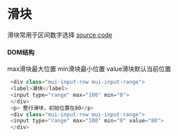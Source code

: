 # 滑块

滑块常用于区间数字选择
[source code](https://jsfiddle.net/badfl/gd2f7bma/)


#### DOM结构
max滑块最大位置
min滑块最小位置
value滑块默认当前位置

```js
 <div class="mui-input-row mui-input-range">
 <label>滑块</label>
 <input type="range" max="100" min="0">
 </div>
 <p> 整行滑块，初始位置在80</p>
 <div class="mui-input-row mui-input-range">
 <input type="range" max="100" min="0" value="80">
 </div>
```

